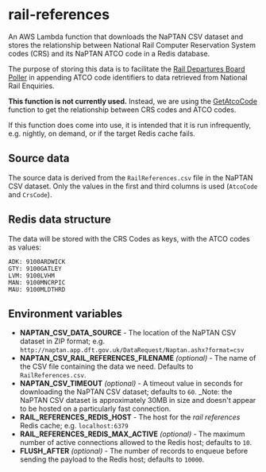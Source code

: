 # rail-references

An AWS Lambda function that downloads the NaPTAN CSV dataset and stores the 
relationship between National Rail Computer Reservation System codes (CRS) and 
its NaPTAN ATCO code in a Redis database.

The purpose of storing this data is to facilitate the 
[Rail Departures Board Poller](../rail-departures-board-poller/README.md) 
in appending ATCO code identifiers to data retrieved from National Rail Enquiries.

**This function is not currently used.** Instead, we are using the
[GetAtcoCode](../nationalrail/README.md) function to get the relationship
between CRS codes and ATCO codes.

If this function does come into use, it is intended that it is run infrequently,
e.g. nightly, on demand, or if the target Redis cache fails.

## Source data

The source data is derived from the `RailReferences.csv` file in the NaPTAN CSV
dataset. Only the values in the first and third columns is used
(`AtcoCode` and `CrsCode`).

## Redis data structure

The data will be stored with the CRS Codes as keys, with the ATCO codes as 
values:

```
ADK: 9100ARDWICK
GTY: 9100GATLEY
LVM: 9100LVHM
MAN: 9100MNCRPIC
MAU: 9100MLDTHRD
```

## Environment variables

* **NAPTAN_CSV_DATA_SOURCE** - The location of the NaPTAN CSV dataset in 
  ZIP format; e.g. `http://naptan.app.dft.gov.uk/DataRequest/Naptan.ashx?format=csv`
* **NAPTAN_CSV_RAIL_REFERENCES_FILENAME** _(optional)_ - The name of the CSV file
  containing the data we need. Defaults to `RailReferences.csv`.
* **NAPTAN_CSV_TIMEOUT** _(optional)_ - A timeout value in seconds for downloading the
  NaPTAN CSV dataset; defaults to `60`. _Note: the NaPTAN CSV dataset is
  approximately 30MB in size and doesn't appear to be hosted on a particularly
  fast connection.
* **RAIL_REFERENCES_REDIS_HOST** - The host for the _rail references_ Redis cache; 
  e.g. `localhost:6379`
* **RAIL_REFERENCES_REDIS_MAX_ACTIVE** _(optional)_ - The maximum number of active
  connections allowed to the Redis host; defaults to `10`.
* **FLUSH_AFTER** _(optional)_ - The number of records to enqueue before sending
  the payload to the Redis host; defaults to `10000`.
